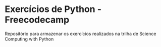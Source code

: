 # Exercícios de Python - Freecodecamp

Repositório para armazenar os exercícios realizados na trilha de Science Computing with Python
